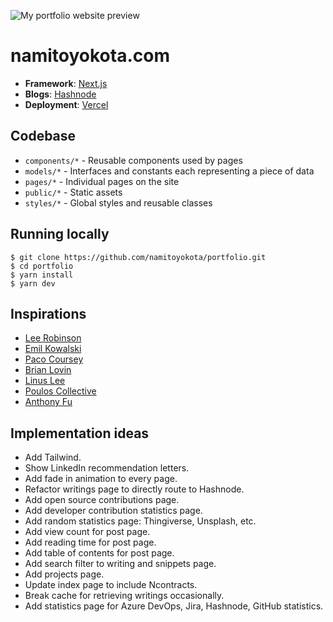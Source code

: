 ![My portfolio website preview](https://api.namitoyokota.com/assets/og-images/portfolio.png)

# namitoyokota.com

-   **Framework**: [Next.js](https://nextjs.org/)
-   **Blogs**: [Hashnode](https://hashnode.com/)
-   **Deployment**: [Vercel](https://vercel.com)

## Codebase

-   `components/*` - Reusable components used by pages
-   `models/*` - Interfaces and constants each representing a piece of data
-   `pages/*` - Individual pages on the site
-   `public/*` - Static assets
-   `styles/*` - Global styles and reusable classes

## Running locally

```shell
$ git clone https://github.com/namitoyokota/portfolio.git
$ cd portfolio
$ yarn install
$ yarn dev
```

## Inspirations

-   [Lee Robinson](https://leerob.io/)
-   [Emil Kowalski](https://emilkowal.ski/)
-   [Paco Coursey](https://paco.me/)
-   [Brian Lovin](https://brianlovin.com/)
-   [Linus Lee](https://thesephist.com/)
-   [Poulos Collective](https://www.poulos.co/)
-   [Anthony Fu](https://antfu.me/)

## Implementation ideas

-   Add Tailwind.
-   Show LinkedIn recommendation letters.
-   Add fade in animation to every page.
-   Refactor writings page to directly route to Hashnode.
-   Add open source contributions page.
-   Add developer contribution statistics page.
-   Add random statistics page: Thingiverse, Unsplash, etc.
-   Add view count for post page.
-   Add reading time for post page.
-   Add table of contents for post page.
-   Add search filter to writing and snippets page.
-   Add projects page.
-   Update index page to include Ncontracts.
-   Break cache for retrieving writings occasionally.
-   Add statistics page for Azure DevOps, Jira, Hashnode, GitHub statistics.
